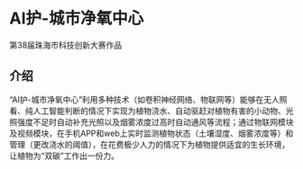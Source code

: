 # AI护-城市净氧中心

第38届珠海市科技创新大赛作品

## 介绍

“AI护-城市净氧中心”利用多种技术（如卷积神经网络、物联网等）能够在无人照看、纯人工智能判断的情况下实现为植物浇水、自动驱赶对植物有害的小动物、光照强度不足时自动补充光照以及烟雾浓度过高时自动通风等流程；通过物联网模块及视频模块，在手机APP和web上实时监测植物状态（土壤湿度、烟雾浓度等）和管理（更改浇水的阈值），在花费极少人力的情况下为植物提供适宜的生长环境，让植物为“双碳”工作出一份力。

